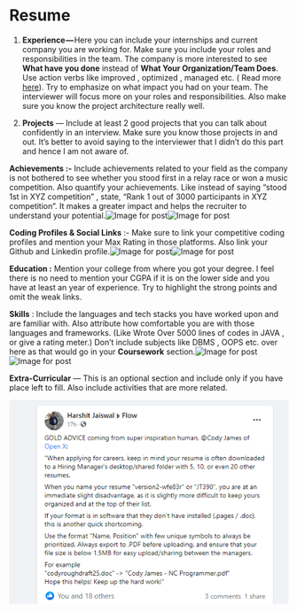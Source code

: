 # Resume

1. **Experience —** Here you can include your internships and current company you are working for. Make sure you include your roles and responsibilities in the team. The company is more interested to see **What have you done** instead of **What Your Organization/Team Does**. Use action verbs like improved , optimized , managed etc. \( Read more [here](https://www.thebalancecareers.com/top-words-to-include-and-avoid-in-your-resume-2063329)\). Try to emphasize on what impact you had on your team. The interviewer will focus more on your roles and responsibilities. Also make sure you know the project architecture really well.

2. **Projects** — Include at least 2 good projects that you can talk about confidently in an interview. Make sure you know those projects in and out. It’s better to avoid saying to the interviewer that I didn’t do this part and hence I am not aware of.

**Achievements :-** Include achievements related to your field as the company is not bothered to see whether you stood first in a relay race or won a music competition. Also quantify your achievements. Like instead of saying “stood 1st in XYZ competition” , state, “Rank 1 out of 3000 participants in XYZ competition”. It makes a greater impact and helps the recruiter to understand your potential.![Image for post](https://miro.medium.com/max/60/1*mvuG2PZSsaUz_IgQfxHkHw.png?q=20)![Image for post](https://miro.medium.com/max/700/1*mvuG2PZSsaUz_IgQfxHkHw.png)

**Coding Profiles & Social Links** :- Make sure to link your competitive coding profiles and mention your Max Rating in those platforms. Also link your Github and Linkedin profile.![Image for post](https://miro.medium.com/max/60/1*U1_Et2egfC9IFJe8IM6zhg.png?q=20)![Image for post](https://miro.medium.com/max/378/1*U1_Et2egfC9IFJe8IM6zhg.png)

**Education :** Mention your college from where you got your degree. I feel there is no need to mention your CGPA if it is on the lower side and you have at least an year of experience. Try to highlight the strong points and omit the weak links.

**Skills** : Include the languages and tech stacks you have worked upon and are familiar with. Also attribute how comfortable you are with those languages and frameworks. \(Like Wrote Over 5000 lines of codes in JAVA , or give a rating meter.\) Don’t include subjects like DBMS , OOPS etc. over here as that would go in your **Coursework** section.![Image for post](https://miro.medium.com/max/60/1*10UGJJ5OJPQBFy7ojpELxQ.png?q=20)![Image for post](https://miro.medium.com/max/370/1*10UGJJ5OJPQBFy7ojpELxQ.png)

**Extra-Curricular** — This is an optional section and include only if you have place left to fill. Also include activities that are more related.



![](../.gitbook/assets/image%20%284%29.png)

